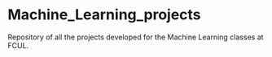 # Machine_Learning_projects
Repository of all the projects developed for the Machine Learning classes at FCUL.
